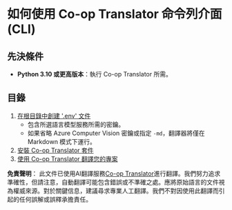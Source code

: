 <!--
CO_OP_TRANSLATOR_METADATA:
{
  "original_hash": "c64ba65e091e5d87385490fa63a8f574",
  "translation_date": "2025-06-14T12:50:13+00:00",
  "source_file": "getting_started/command-line-guide/command-line-guide.md",
  "language_code": "mo"
}
-->
# 如何使用 Co-op Translator 命令列介面 (CLI)

## 先決條件

- **Python 3.10 或更高版本**：執行 Co-op Translator 所需。

## 目錄

1. [在根目錄中創建 '.env' 文件](./create-env-file.md)
   - 包含所選語言模型服務所需的密鑰。
   - 如果省略 Azure Computer Vision 密鑰或指定 `-md`，翻譯器將僅在 Markdown 模式下運行。
1. [安裝 Co-op Translator 套件](./install-package.md)
1. [使用 Co-op Translator 翻譯您的專案](./translator-your-project.md)

**免責聲明**：
此文件已使用AI翻譯服務[Co-op Translator](https://github.com/Azure/co-op-translator)進行翻譯。我們努力追求準確性，但請注意，自動翻譯可能包含錯誤或不準確之處。應將原始語言的文件視為權威來源。對於關鍵信息，建議尋求專業人工翻譯。我們不對因使用此翻譯而引起的任何誤解或誤釋承擔責任。
